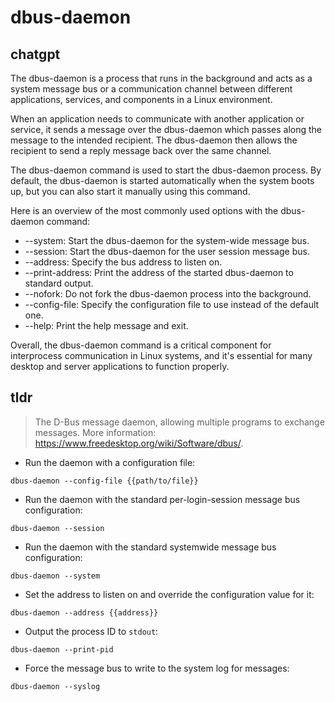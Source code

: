 # dbus-daemon 
## chatgpt 
The dbus-daemon is a process that runs in the background and acts as a system message bus or a communication channel between different applications, services, and components in a Linux environment.

When an application needs to communicate with another application or service, it sends a message over the dbus-daemon which passes along the message to the intended recipient. The dbus-daemon then allows the recipient to send a reply message back over the same channel.

The dbus-daemon command is used to start the dbus-daemon process. By default, the dbus-daemon is started automatically when the system boots up, but you can also start it manually using this command.

Here is an overview of the most commonly used options with the dbus-daemon command:

- --system: Start the dbus-daemon for the system-wide message bus.
- --session: Start the dbus-daemon for the user session message bus.
- --address: Specify the bus address to listen on.
- --print-address: Print the address of the started dbus-daemon to standard output.
- --nofork: Do not fork the dbus-daemon process into the background.
- --config-file: Specify the configuration file to use instead of the default one.
- --help: Print the help message and exit.

Overall, the dbus-daemon command is a critical component for interprocess communication in Linux systems, and it's essential for many desktop and server applications to function properly. 

## tldr 
 
> The D-Bus message daemon, allowing multiple programs to exchange messages.
> More information: <https://www.freedesktop.org/wiki/Software/dbus/>.

- Run the daemon with a configuration file:

`dbus-daemon --config-file {{path/to/file}}`

- Run the daemon with the standard per-login-session message bus configuration:

`dbus-daemon --session`

- Run the daemon with the standard systemwide message bus configuration:

`dbus-daemon --system`

- Set the address to listen on and override the configuration value for it:

`dbus-daemon --address {{address}}`

- Output the process ID to `stdout`:

`dbus-daemon --print-pid`

- Force the message bus to write to the system log for messages:

`dbus-daemon --syslog`
